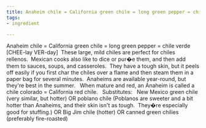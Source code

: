 ```yaml
---
title: Anaheim chile = California green chile = long green pepper = chile verde
tags:
- ingredient

---
```

Anaheim chile =  California green chile = long green pepper = chile verde [CHEE-lay VER-day]  These large, mild chiles are perfect for chiles rellenos.  Mexican cooks also like to dice or pur�e them, and then add them to sauces, soups, and casseroles.  They have a tough skin, but it peels off easily if you first char the chiles over a flame and then steam them in a paper bag for several minutes.  Anaheims are available year-round, but they're best in the summer.   When mature and red, an  Anaheim is called a chile  colorado =  California red chile.   Substitutes:   New Mexico green  chile (very similar, but hotter) OR poblano chile (Poblanos are sweeter and a bit hotter than Anaheims, and their skin isn't as tough.  They�re especially good for stuffing.) OR Big Jim chile (hotter) OR canned green chilies (preferably fire-roasted)
